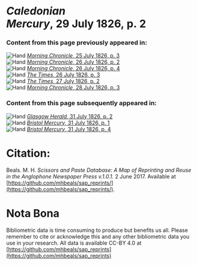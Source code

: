 # *Caledonian Mercury*, 29 July 1826, p. 2  
  
### Content from this page previously appeared in:  
![Hand](http://scissorsandpaste.net/wp-content/uploads/2017/06/smallhandpointer.png) [*Morning Chronicle*, 25 July 1826, p. 3](https://mhbeals.github.io/sap_html/Morning-Chronicle/Morning-Chronicle-25-July-1826-p-3)  
![Hand](http://scissorsandpaste.net/wp-content/uploads/2017/06/smallhandpointer.png) [*Morning Chronicle*, 26 July 1826, p. 2](https://mhbeals.github.io/sap_html/Morning-Chronicle/Morning-Chronicle-26-July-1826-p-2)  
![Hand](http://scissorsandpaste.net/wp-content/uploads/2017/06/smallhandpointer.png) [*Morning Chronicle*, 26 July 1826, p. 4](https://mhbeals.github.io/sap_html/Morning-Chronicle/Morning-Chronicle-26-July-1826-p-4)  
![Hand](http://scissorsandpaste.net/wp-content/uploads/2017/06/smallhandpointer.png) [*The Times*, 26 July 1826, p. 3](https://mhbeals.github.io/sap_html/The-Times/The-Times-26-July-1826-p-3)  
![Hand](http://scissorsandpaste.net/wp-content/uploads/2017/06/smallhandpointer.png) [*The Times*, 27 July 1826, p. 2](https://mhbeals.github.io/sap_html/The-Times/The-Times-27-July-1826-p-2)  
![Hand](http://scissorsandpaste.net/wp-content/uploads/2017/06/smallhandpointer.png) [*Morning Chronicle*, 28 July 1826, p. 3](https://mhbeals.github.io/sap_html/Morning-Chronicle/Morning-Chronicle-28-July-1826-p-3)  
  
### Content from this page subsequently appeared in:  
![Hand](http://scissorsandpaste.net/wp-content/uploads/2017/06/smallhandpointer.png) [*Glasgow Herald*, 31 July 1826, p. 2](https://mhbeals.github.io/sap_html/Glasgow-Herald/Glasgow-Herald-31-July-1826-p-2)  
![Hand](http://scissorsandpaste.net/wp-content/uploads/2017/06/smallhandpointer.png) [*Bristol Mercury*, 31 July 1826, p. 1](https://mhbeals.github.io/sap_html/Bristol-Mercury/Bristol-Mercury-31-July-1826-p-1)  
![Hand](http://scissorsandpaste.net/wp-content/uploads/2017/06/smallhandpointer.png) [*Bristol Mercury*, 31 July 1826, p. 4](https://mhbeals.github.io/sap_html/Bristol-Mercury/Bristol-Mercury-31-July-1826-p-4)  


# Citation: 

Beals. M. H. *Scissors and Paste Database: A Map of Reprinting and Reuse in the Anglophone Newspaper Press v.1.0.1.* 2 June 2017. Available at [https://github.com/mhbeals/sap_reprints/](https://github.com/mhbeals/sap_reprints/). 

# Nota Bona

Bibliometric data is time consuming to produce but benefits us all. Please remember to cite or acknowledge this and any other bibliometric data you use in your research. All data is available CC-BY 4.0 at [https://github.com/mhbeals/sap_reprints](https://github.com/mhbeals/sap_reprints)